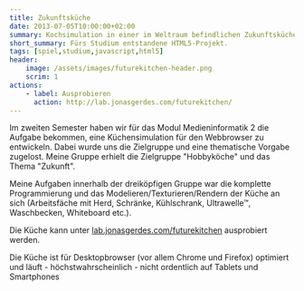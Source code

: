 ```yaml
---
title: Zukunftsküche
date: 2013-07-05T10:00:00+02:00
summary: Kochsimulation in einer im Weltraum befindlichen Zukunftsküche. Entstanden in einer Gruppenarbeit während des 2. Semesters.
short_summary: Fürs Studium entstandene HTML5-Projekt.
tags: [spiel,studium,javascript,html5]
header:
    image: /assets/images/futurekitchen-header.png
    scrim: 1
actions:
    - label: Ausprobieren
      action: http://lab.jonasgerdes.com/futurekitchen/
---
```


Im zweiten Semester haben wir für das Modul Medieninformatik 2 die Aufgabe bekommen, eine Küchensimulation für den Webbrowser zu entwickeln. Dabei wurde uns die Zielgruppe und eine thematische Vorgabe zugelost. Meine Gruppe erhielt die Zielgruppe "Hobbyköche" und das Thema "Zukunft".

Meine Aufgaben innerhalb der dreiköpfigen Gruppe war die komplette Programmierung und das Modelieren/Texturieren/Rendern der Küche an sich (Arbeitsfäche mit Herd, Schränke, Kühlschrank, Ultrawelle™, Waschbecken, Whiteboard etc.).

Die Küche kann unter [lab.jonasgerdes.com/futurekitchen](http://lab.jonasgerdes.com/futurekitchen) ausprobiert werden.

Die Küche ist für Desktopbrowser (vor allem Chrome und Firefox) optimiert und läuft - höchstwahrscheinlich - nicht ordentlich auf Tablets und Smartphones

